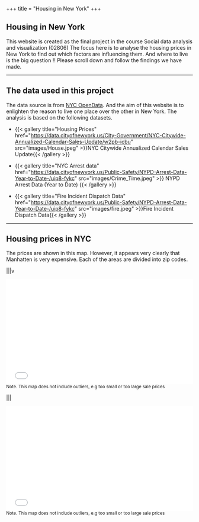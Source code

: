 +++
title = "Housing in New York"
+++
<!--: .wrap .size-70 ..aligncenter bgimage=images/BoroughsNotext.png -->


## **Housing in New York**

<!--: .text-intro --> This website is created as the final project in the course Social data analysis and visualization (02806) The focus here is to analyse the housing prices in New York to find out which factors are influencing them. And where to live is the big question !! Please scroll down and follow the findings we have made.

---

<!--: .wrap -->

## **The data used in this project**
The data source is from [NYC OpenData](https://data.cityofnewyork.us/). And the aim of this website is to enlighten the reason to live one place over the other in New York. The analysis is based on the following datasets.

<!--: .flexblock gallery -->
- {{< gallery title="Housing Prices" href="https://data.cityofnewyork.us/City-Government/NYC-Citywide-Annualized-Calendar-Sales-Update/w2pb-icbu" src="images/House.jpeg" >}}NYC Citywide Annualized Calendar Sales Update{{< /gallery >}}

- {{< gallery title="NYC Arrest data" href="https://data.cityofnewyork.us/Public-Safety/NYPD-Arrest-Data-Year-to-Date-/uip8-fykc" src="images/Crime_Time.jpeg"  >}} NYPD Arrest Data (Year to Date) {{< /gallery >}}

- {{< gallery title="Fire Incident Dispatch Data" href="https://data.cityofnewyork.us/Public-Safety/NYPD-Arrest-Data-Year-to-Date-/uip8-fykc" src="images/fire.jpeg"  >}}Fire Incident Dispatch Data{{< /gallery >}}


---
<!--: .wrap -->

## **Housing prices in NYC**

The prices are shown in this map. However, it appears very clearly that Manhatten is very expensive. Each of the areas are divided into zip codes.

|||v

<div style="position: relative; padding-bottom: 56.25%; height: 0; overflow: hidden;">
  <iframe src="/leaflet/map_NYC_prices.html" style="position: absolute; top: 0; left: 0; width: 100%; height: 100%; border:0;" allowfullscreen title="NYC"></iframe>
</div>
<small> Note. This map does not include outliers, e.g too small or too large sale prices </small>

|||

<div style="position: relative; padding-bottom: 56.25%; height: 0; overflow: hidden;">
  <iframe src="/leaflet/bokeh_prices.html" style="position: absolute; top: 0; left: 0; width: 100%; height: 100%; border:0;" allowfullscreen title="NYC"></iframe>
</div>
<small> Note. This map does not include outliers, e.g too small or too large sale prices </small>
